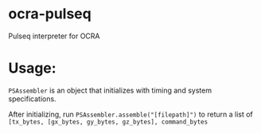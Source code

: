 # ocra-pulseq
Pulseq interpreter for OCRA

# Usage:
`PSAssembler` is an object that initializes with timing and system specifications.

After initializing, run `PSAssembler.assemble("[filepath]")` to return a list of `[tx_bytes, [gx_bytes, gy_bytes, gz_bytes], command_bytes`
